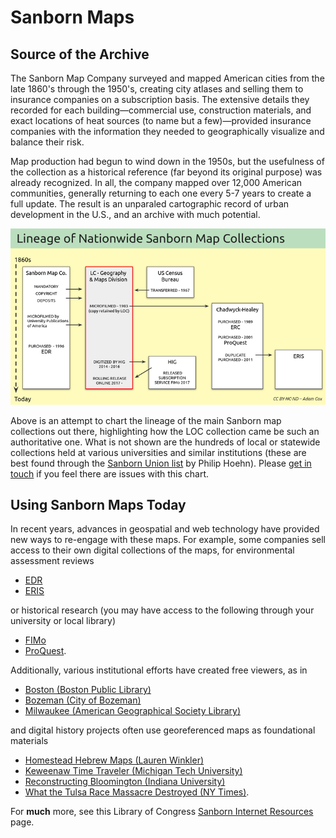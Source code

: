 # Sanborn Maps

## Source of the Archive

The Sanborn Map Company surveyed and mapped American cities from the late 1860's through the 1950's, creating city atlases and selling them to insurance companies on a subscription basis. The extensive details they recorded for each building&mdash;commercial use, construction materials, and exact locations of heat sources (to name but a few)&mdash;provided insurance companies with the information they needed to geographically visualize and balance their risk.

Map production had begun to wind down in the 1950s, but the usefulness of the collection as a historical reference (far beyond its original purpose) was already recognized. In all, the company mapped over 12,000 American communities, generally returning to each one every 5-7 years to create a full update. The result is an unparaled cartographic record of urban development in the U.S., and an archive with much potential.

![Sanborn map archive lineage](./_assets/images/lineage.png)

Above is an attempt to chart the lineage of the main Sanborn map collections out there, highlighting how the LOC collection came be such an authoritative one. What is not shown are the hundreds of local or statewide collections held at various universities and similar institutions (these are best found through the [Sanborn Union list](https://www.lib.berkeley.edu/EART/sanborn_union_list) by Philip Hoehn). Please [get in touch](./community.md#contact) if you feel there are issues with this chart.

## Using Sanborn Maps Today

In recent years, advances in geospatial and web technology have provided new ways to re-engage with these maps. For example, some companies sell access to their own digital collections of the maps, for environmental assessment reviews

- [EDR](https://edrnet.com/introducing-sanborn-viewer/)
- [ERIS](https://www.erisinfo.com/eris-xplorer/)

or historical research (you may have access to the following through your university or local library)

- [FIMo](http://www.historicalinfo.com/fimo/)
- [ProQuest](https://about.proquest.com/en/products-services/sanborn/).

Additionally, various institutional efforts have created free viewers, as in

- [Boston (Boston Public Library)](https://atlascope.leventhalmap.org)
- [Bozeman (City of Bozeman)](https://www.arcgis.com/apps/webappviewer/index.html?id=f4cf486b4d7f4988aa589e7dd989f5e9)
- [Milwaukee (American Geographical Society Library)](http://webgis.uwm.edu/agsl/sanborn/)

and digital history projects often use georeferenced maps as foundational materials

- [Homestead Hebrew Maps (Lauren Winkler)](https://maps.homesteadhebrews.com/)
- [Keweenaw Time Traveler (Michigan Tech University)](https://kett.geospatialresearch.mtu.edu/)
- [Reconstructing Bloomington (Indiana University)](https://storymaps.arcgis.com/stories/f38fd8915aa14f4e99b96455dcdad49e)
- [What the Tulsa Race Massacre Destroyed (NY Times)](https://www.nytimes.com/interactive/2021/05/24/us/tulsa-race-massacre.html).

For **much** more, see this Library of Congress [Sanborn Internet Resources](https://guides.loc.gov/fire-insurance-maps/sanborn-resources) page.
